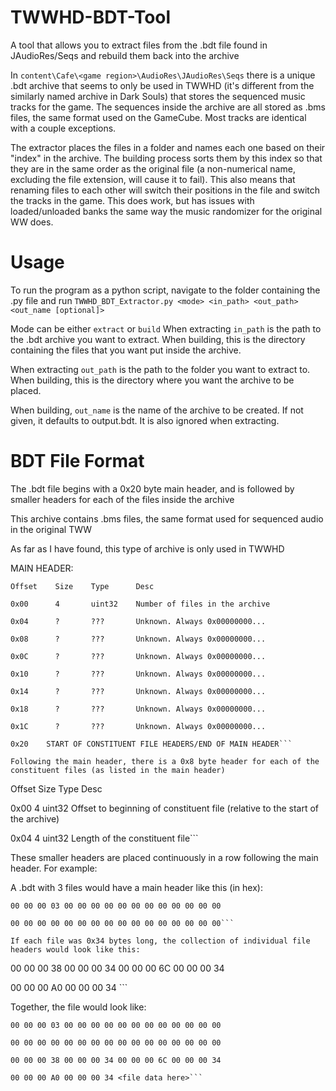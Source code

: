 # TWWHD-BDT-Tool
A tool that allows you to extract files from the .bdt file found in JAudioRes/Seqs and rebuild them back into the archive

In `content\Cafe\<game region>\AudioRes\JAudioRes\Seqs` there is a unique .bdt archive that seems to only be used in TWWHD (it's different from the similarly named archive in Dark Souls) that stores the sequenced music tracks for the game. The sequences inside the archive are all stored as .bms files, the same format used on the GameCube. Most tracks are identical with a couple exceptions.

The extractor places the files in a folder and names each one based on their "index" in the archive. The building process sorts them by this index so that they are in the same order as the original file (a non-numerical name, excluding the file extension, will cause it to fail). This also means that renaming files to each other will switch their positions in the file and switch the tracks in the game. This does work, but has issues with loaded/unloaded banks the same way the music randomizer for the original WW does.

# Usage
To run the program as a python script, navigate to the folder containing the .py file and run `TWWHD_BDT_Extractor.py <mode> <in_path> <out_path> <out_name [optional]>`

Mode can be either `extract` or `build`
When extracting `in_path` is the path to the .bdt archive you want to extract. When building, this is the directory containing the files that you want put inside the archive.

When extracting `out_path` is the path to the folder you want to extract to. When building, this is the directory where you want the archive to be placed.

When building, `out_name` is the name of the archive to be created. If not given, it defaults to output.bdt. It is also ignored when extracting.

# BDT File Format
The .bdt file begins with a 0x20 byte main header, and is followed by smaller headers for each of the files inside the archive

This archive contains .bms files, the same format used for sequenced audio in the original TWW

As far as I have found, this type of archive is only used in TWWHD

MAIN HEADER:

```
Offset    Size    Type      Desc

0x00      4       uint32    Number of files in the archive

0x04      ?       ???       Unknown. Always 0x00000000...

0x08      ?       ???       Unknown. Always 0x00000000...

0x0C      ?       ???       Unknown. Always 0x00000000...

0x10      ?       ???       Unknown. Always 0x00000000...

0x14      ?       ???       Unknown. Always 0x00000000...

0x18      ?       ???       Unknown. Always 0x00000000...

0x1C      ?       ???       Unknown. Always 0x00000000...

0x20    START OF CONSTITUENT FILE HEADERS/END OF MAIN HEADER```

Following the main header, there is a 0x8 byte header for each of the constituent files (as listed in the main header)

```
Offset    Size    Type    Desc

0x00    4    uint32    Offset to beginning of constituent file (relative to the start of the archive)

0x04    4    uint32    Length of the constituent file```

These smaller headers are placed continuously in a row following the main header. For example:

A .bdt with 3 files would have a main header like this (in hex):

```
00 00 00 03 00 00 00 00 00 00 00 00 00 00 00 00

00 00 00 00 00 00 00 00 00 00 00 00 00 00 00 00```

If each file was 0x34 bytes long, the collection of individual file headers would look like this:

```
00 00 00 38 00 00 00 34 00 00 00 6C 00 00 00 34

00 00 00 A0 00 00 00 34 <file data here>```

Together, the file would look like:

```
00 00 00 03 00 00 00 00 00 00 00 00 00 00 00 00

00 00 00 00 00 00 00 00 00 00 00 00 00 00 00 00

00 00 00 38 00 00 00 34 00 00 00 6C 00 00 00 34

00 00 00 A0 00 00 00 34 <file data here>```
